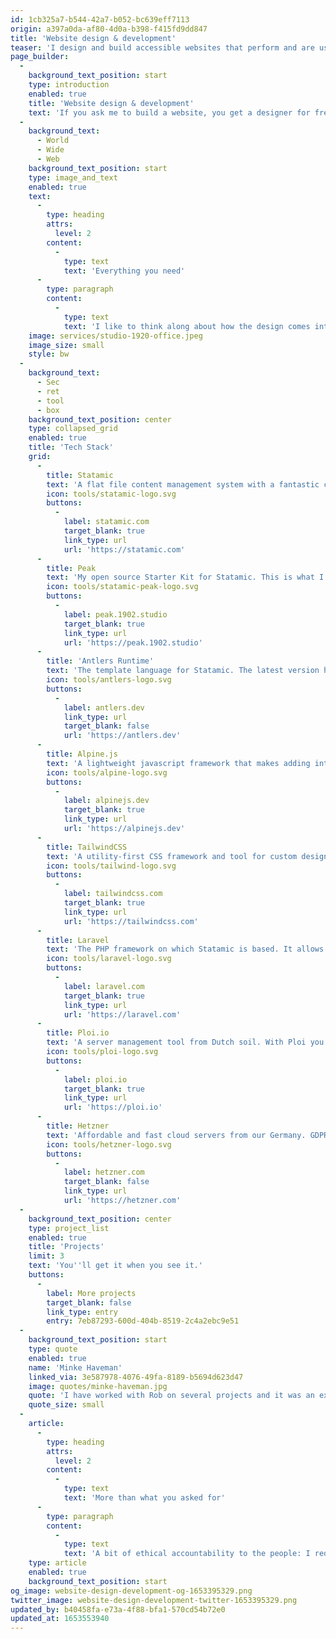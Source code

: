 ```yaml
---
id: 1cb325a7-b544-42a7-b052-bc639eff7113
origin: a397a0da-af80-4d0a-b398-f415fd9dd847
title: 'Website design & development'
teaser: 'I design and build accessible websites that perform and are user-friendly.'
page_builder:
  -
    background_text_position: start
    type: introduction
    enabled: true
    title: 'Website design & development'
    text: 'If you ask me to build a website, you get a designer for free. From the initial plans to service after delivery; I love to be involved from start to finish.'
  -
    background_text:
      - World
      - Wide
      - Web
    background_text_position: start
    type: image_and_text
    enabled: true
    text:
      -
        type: heading
        attrs:
          level: 2
        content:
          -
            type: text
            text: 'Everything you need'
      -
        type: paragraph
        content:
          -
            type: text
            text: 'I like to think along about how the design comes into fruition. This way you also get the best experience with Statamic. I work for my own clients, but I also regularly look for collaborations with creative agencies and it is precisely this variety that makes me enjoy sitting (or standing) at my desk every day.'
    image: services/studio-1920-office.jpeg
    image_size: small
    style: bw
  -
    background_text:
      - Sec
      - ret
      - tool
      - box
    background_text_position: center
    type: collapsed_grid
    enabled: true
    title: 'Tech Stack'
    grid:
      -
        title: Statamic
        text: 'A flat file content management system with a fantastic control panel for my clients.'
        icon: tools/statamic-logo.svg
        buttons:
          -
            label: statamic.com
            target_blank: true
            link_type: url
            url: 'https://statamic.com'
      -
        title: Peak
        text: 'My open source Starter Kit for Statamic. This is what I (and lots of others) use to develop all my websites upon.'
        icon: tools/statamic-peak-logo.svg
        buttons:
          -
            label: peak.1902.studio
            target_blank: true
            link_type: url
            url: 'https://peak.1902.studio'
      -
        title: 'Antlers Runtime'
        text: 'The template language for Statamic. The latest version has been completely rewritten by the unsurpassed John Koster.'
        icon: tools/antlers-logo.svg
        buttons:
          -
            label: antlers.dev
            link_type: url
            target_blank: false
            url: 'https://antlers.dev'
      -
        title: Alpine.js
        text: 'A lightweight javascript framework that makes adding interactive elements easy and fun.'
        icon: tools/alpine-logo.svg
        buttons:
          -
            label: alpinejs.dev
            target_blank: true
            link_type: url
            url: 'https://alpinejs.dev'
      -
        title: TailwindCSS
        text: 'A utility-first CSS framework and tool for custom design systems.'
        icon: tools/tailwind-logo.svg
        buttons:
          -
            label: tailwindcss.com
            target_blank: true
            link_type: url
            url: 'https://tailwindcss.com'
      -
        title: Laravel
        text: 'The PHP framework on which Statamic is based. It allows me to add bespoke functionality to my websites.'
        icon: tools/laravel-logo.svg
        buttons:
          -
            label: laravel.com
            target_blank: true
            link_type: url
            url: 'https://laravel.com'
      -
        title: Ploi.io
        text: 'A server management tool from Dutch soil. With Ploi you can easily configure servers and put projects online.'
        icon: tools/ploi-logo.svg
        buttons:
          -
            label: ploi.io
            target_blank: true
            link_type: url
            url: 'https://ploi.io'
      -
        title: Hetzner
        text: 'Affordable and fast cloud servers from our Germany. GDPR compliant.'
        icon: tools/hetzner-logo.svg
        buttons:
          -
            label: hetzner.com
            target_blank: false
            link_type: url
            url: 'https://hetzner.com'
  -
    background_text_position: center
    type: project_list
    enabled: true
    title: 'Projects'
    limit: 3
    text: 'You''ll get it when you see it.'
    buttons:
      -
        label: More projects
        target_blank: false
        link_type: entry
        entry: 7eb87293-600d-404b-8519-2c4a2ebc9e51
  -
    background_text_position: start
    type: quote
    enabled: true
    name: 'Minke Haveman'
    linked_via: 3e587978-4076-49fa-8189-b5694d623d47
    image: quotes/minke-haveman.jpg
    quote: 'I have worked with Rob on several projects and it was an excellent experience. Rob is an absolute expert, works quickly, precisely, transparently and provides proactive advice. Plus, the cms he uses is definitely one of the nicest systems I''ve come across.'
    quote_size: small
  -
    article:
      -
        type: heading
        attrs:
          level: 2
        content:
          -
            type: text
            text: 'More than what you asked for'
      -
        type: paragraph
        content:
          -
            type: text
            text: 'A bit of ethical accountability to the people: I reduce the CO₂ emissions of my websites by reducing assets and keeping the bandwidth of a page visit as low as possible. I have a big focus on usability and accessibility. At the same time, I understand that websites must perform well to contribute to marketing goals. Fortunately, managing your website is a piece of cake, because I know how you can use Statamic for this. That also applies to front-end development: I like to create that extra animation or that effect that benefits the User Interface.'
    type: article
    enabled: true
    background_text_position: start
og_image: website-design-development-og-1653395329.png
twitter_image: website-design-development-twitter-1653395329.png
updated_by: b40458fa-e73a-4f88-bfa1-570cd54b72e0
updated_at: 1653553940
---
```

